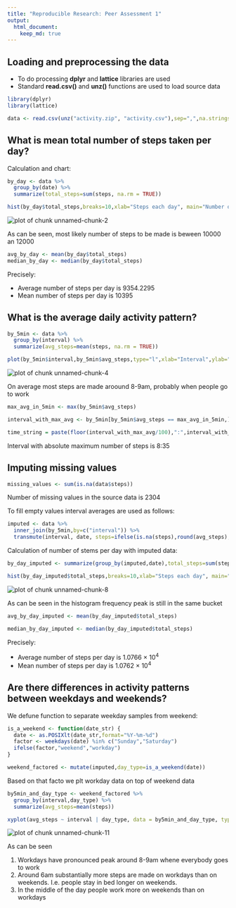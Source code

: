 ```yaml
---
title: "Reproducible Research: Peer Assessment 1"
output: 
  html_document:
    keep_md: true
---
```



## Loading and preprocessing the data

* To do processing **dplyr** and **lattice** libraries are used
* Standard **read.csv()** and **unz()** functions are used to load source data

```r
library(dplyr)
library(lattice)

data <- read.csv(unz("activity.zip", "activity.csv"),sep=",",na.strings = "NA",nrows=-1)
```


## What is mean total number of steps taken per day?

Calculation and chart:


```r
by_day <- data %>%
  group_by(date) %>%
  summarize(total_steps=sum(steps, na.rm = TRUE))

hist(by_day$total_steps,breaks=10,xlab="Steps each day", main="Number of steps taken each day")
```

![plot of chunk unnamed-chunk-2](figure/unnamed-chunk-2.png) 

As can be seen, most likely number of steps to be made is beween 10000 an 12000 


```r
avg_by_day <- mean(by_day$total_steps)
median_by_day <- median(by_day$total_steps)
```

Precisely:
* Average number of steps per day is 9354.2295
* Mean number of steps per day is 10395

## What is the average daily activity pattern?


```r
by_5min <- data %>%
  group_by(interval) %>%
  summarize(avg_steps=mean(steps, na.rm = TRUE))

plot(by_5min$interval,by_5min$avg_steps,type="l",xlab="Interval",ylab="Avregare steps",main="Average steps in interval")
```

![plot of chunk unnamed-chunk-4](figure/unnamed-chunk-4.png) 

On average most steps are made aroound 8-9am, probably when people go to work


```r
max_avg_in_5min <- max(by_5min$avg_steps)

interval_with_max_avg <- by_5min[by_5min$avg_steps == max_avg_in_5min,]$interval

time_string = paste(floor(interval_with_max_avg/100),":",interval_with_max_avg%%100,sep="")
```

Interval with absolute maximum number of steps is 8:35

## Imputing missing values


```r
missing_values <- sum(is.na(data$steps))
```

Number of missing values in the source data is 2304

To fill empty values interval averages are used as follows:


```r
imputed <- data %>%
  inner_join(by_5min,by=c("interval")) %>%
  transmute(interval, date, steps=ifelse(is.na(steps),round(avg_steps),steps))
```

Calculation of number of stems per day with imputed data:


```r
by_day_imputed <- summarize(group_by(imputed,date),total_steps=sum(steps))

hist(by_day_imputed$total_steps,breaks=10,xlab="Steps each day", main="Number(imputed) of steps taken each day")
```

![plot of chunk unnamed-chunk-8](figure/unnamed-chunk-8.png) 

As can be seen in the histogram frequency peak is still in the same bucket


```r
avg_by_day_imputed <- mean(by_day_imputed$total_steps)

median_by_day_imputed <- median(by_day_imputed$total_steps)
```

Precisely:
* Average number of steps per day is 1.0766 &times; 10<sup>4</sup>
* Mean number of steps per day is 1.0762 &times; 10<sup>4</sup>

## Are there differences in activity patterns between weekdays and weekends?

We defune function to separate weekday samples from weekend:


```r
is_a_weekend <- function(date_str) {
  date <- as.POSIXlt(date_str,format="%Y-%m-%d")
  factor <- weekdays(date) %in% c("Sunday","Saturday")
  ifelse(factor,"weekend","workday")
}

weekend_factored <- mutate(imputed,day_type=is_a_weekend(date))
```

Based on that facto we plt workday data on top of weekend data


```r
by5min_and_day_type <- weekend_factored %>%
  group_by(interval,day_type) %>%
  summarize(avg_steps=mean(steps))

xyplot(avg_steps ~ interval | day_type, data = by5min_and_day_type, type="l",layout=c(1,2))
```

![plot of chunk unnamed-chunk-11](figure/unnamed-chunk-11.png) 

As can be seen

1. Workdays have pronounced peak around 8-9am whene everybody goes to work
2. Around 6am substantially more steps are made on workdays than on weekends. I.e. people stay in bed longer on weekends.
3. In the middle of the day people work more on weekends than on workdays

